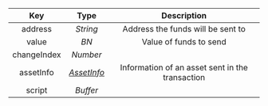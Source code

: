 |     Key     |              Type               |                   Description                   |
| :---------: | :-----------------------------: | :---------------------------------------------: |
|   address   |            *String*             |        Address the funds will be sent to        |
|    value    |              *BN*               |             Value of funds to send              |
| changeIndex |            *Number*             |                                                 |
|  assetInfo  | [*AssetInfo*](types/#assetinfo) | Information of an asset sent in the transaction |
|   script    |            *Buffer*             |                                                 |
